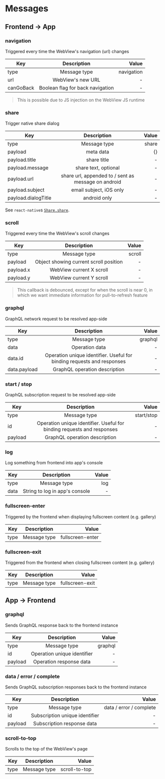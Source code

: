 # Messages

## Frontend -> App

### navigation

Triggered every time the WebView's navigation (url) changes

| Key        | Description           | Value  |
| ------------- |:-------------:| -----:|
| type      | Message type | navigation |
| url      | WebView's new URL | - |
| canGoBack | Boolean flag for back navigation | - |

> This is possible due to JS injection on the WebView JS runtime

### share

Trigger native share dialog

| Key        | Description           | Value  |
| ------------- |:-------------:| -----:|
| type      | Message type | share |
| payload      | meta data | {} |
| payload.title | share title | - |
| payload.message | share text, optional | - |
| payload.url | share url, appended to / sent as message on android | - |
| payload.subject | email subject, iOS only | - |
| payload.dialogTitle | android only | - |

See `react-native`s [`Share.share`](https://facebook.github.io/react-native/docs/share).

### scroll

Triggered every time the WebView's scroll changes

| Key        | Description           | Value  |
| ------------- |:-------------:| -----:|
| type      | Message type | scroll |
| payload      | Object showing current scroll position | - |
| payload.x      | WebView current X scroll | - |
| payload.y      | WebView current Y scroll | - |

> This callback is debounced, except for when the scroll is near 0, in which we want immediate information for pull-to-refresh feature

### graphql

GraphQL network request to be resolved app-side

| Key        | Description           | Value  |
| ------------- |:-------------:| -----:|
| type      | Message type | graphql |
| data      | Operation data | - |
| data.id      | Operation unique identifier. Useful for binding requests and responses | - |
| data.payload      | GraphQL operation description | - |

### start / stop

GraphQL subscription request to be resolved app-side

| Key        | Description           | Value  |
| ------------- |:-------------:| -----:|
| type      | Message type | start/stop |
| id      | Operation unique identifier. Useful for binding requests and responses | - |
| payload      | GraphQL operation description | - |

### log

Log something from frontend into app's console

| Key        | Description           | Value  |
| ------------- |:-------------:| -----:|
| type      | Message type | log |
| data      | String to log in app's console | - |

### fullscreen-enter

Triggered by the frontend when displaying fullscreen content (e.g. gallery)

| Key        | Description           | Value  |
| ------------- |:-------------:| -----:|
| type      | Message type | fullscreen-enter |

### fullscreen-exit

Triggered from the frontend when closing fullscreen content (e.g. gallery)

| Key        | Description           | Value  |
| ------------- |:-------------:| -----:|
| type      | Message type | fullscreen-exit |

##  App -> Frontend

### graphql

Sends GraphQL response back to the frontend instance

| Key        | Description           | Value  |
| ------------- |:-------------:| -----:|
| type      | Message type | graphql |
| id      | Operation unique identifier | - |
| payload      | Operation response data | - |

### data / error / complete

Sends GraphQL subscription responses back to the frontend instance

| Key        | Description           | Value  |
| ------------- |:-------------:| -----:|
| type      | Message type | data / error / complete |
| id      | Subscription unique identifier | - |
| payload      | Subscription response data | - |

### scroll-to-top

Scrolls to the top of the WebView's page

| Key        | Description           | Value  |
| ------------- |:-------------:| -----:|
| type      | Message type | scroll-to-top |
